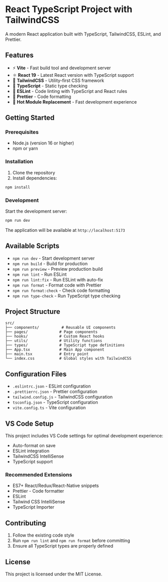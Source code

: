 # React TypeScript Project with TailwindCSS

A modern React application built with TypeScript, TailwindCSS, ESLint, and Prettier.

## Features

- ⚡ **Vite** - Fast build tool and development server
- ⚛️ **React 19** - Latest React version with TypeScript support
- 🎨 **TailwindCSS** - Utility-first CSS framework
- 🔧 **TypeScript** - Static type checking
- 📏 **ESLint** - Code linting with TypeScript and React rules
- 💅 **Prettier** - Code formatting
- 🚀 **Hot Module Replacement** - Fast development experience

## Getting Started

### Prerequisites

- Node.js (version 16 or higher)
- npm or yarn

### Installation

1. Clone the repository
2. Install dependencies:

```bash
npm install
```

### Development

Start the development server:

```bash
npm run dev
```

The application will be available at `http://localhost:5173`

## Available Scripts

- `npm run dev` - Start development server
- `npm run build` - Build for production
- `npm run preview` - Preview production build
- `npm run lint` - Run ESLint
- `npm run lint:fix` - Run ESLint with auto-fix
- `npm run format` - Format code with Prettier
- `npm run format:check` - Check code formatting
- `npm run type-check` - Run TypeScript type checking

## Project Structure

```
src/
├── components/          # Reusable UI components
├── pages/              # Page components
├── hooks/              # Custom React hooks
├── utils/              # Utility functions
├── types/              # TypeScript type definitions
├── App.tsx             # Main App component
├── main.tsx            # Entry point
└── index.css           # Global styles with TailwindCSS
```

## Configuration Files

- `.eslintrc.json` - ESLint configuration
- `.prettierrc.json` - Prettier configuration
- `tailwind.config.js` - TailwindCSS configuration
- `tsconfig.json` - TypeScript configuration
- `vite.config.ts` - Vite configuration

## VS Code Setup

This project includes VS Code settings for optimal development experience:

- Auto-format on save
- ESLint integration
- TailwindCSS IntelliSense
- TypeScript support

### Recommended Extensions

- ES7+ React/Redux/React-Native snippets
- Prettier - Code formatter
- ESLint
- Tailwind CSS IntelliSense
- TypeScript Importer

## Contributing

1. Follow the existing code style
2. Run `npm run lint` and `npm run format` before committing
3. Ensure all TypeScript types are properly defined

## License

This project is licensed under the MIT License.